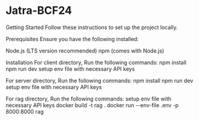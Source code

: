 # Jatra-BCF24
Getting Started
Follow these instructions to set up the project locally.

Prerequisites
Ensure you have the following installed:

Node.js (LTS version recommended)
npm (comes with Node.js)

Installation
For client directory, Run the following commands:
npm install
npm run dev
setup env file with necessary API keys

For server directory, Run the following commands:
npm install
npm run dev
setup env file with necessary API keys

For rag directory, Run the following commands:
setup env file with necessary API keys
docker build -t rag .
docker run --env-file .env -p 8000:8000 rag 

